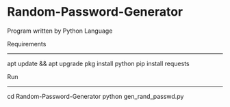 # Random-Password-Generator
Program written by Python Language 

Requirements
____________
apt update && apt upgrade
pkg install python 
pip install requests

Run
___
cd Random-Password-Generator
python gen_rand_passwd.py
